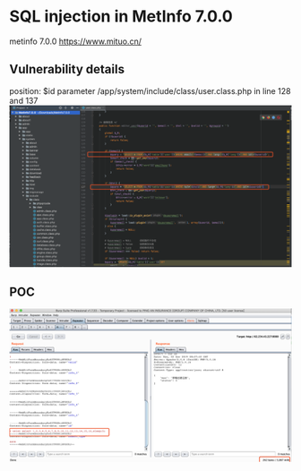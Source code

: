 # SQL injection in MetInfo 7.0.0
metinfo 7.0.0 https://www.mituo.cn/ 

## Vulnerability details
position:  $id parameter /app/system/include/class/user.class.php in line 128 and 137
![](https://github.com/rebic/metinfo/blob/master/1111.png)

## POC
![](https://github.com/rebic/metinfo/blob/master/222.png)
